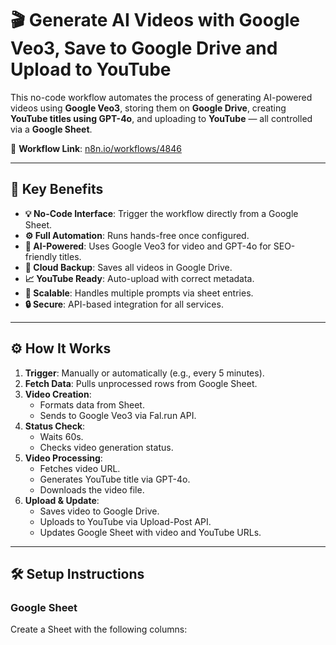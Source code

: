 # 🎬 Generate AI Videos with Google Veo3, Save to Google Drive and Upload to YouTube

This no-code workflow automates the process of generating AI-powered videos using **Google Veo3**, storing them on **Google Drive**, creating **YouTube titles using GPT-4o**, and uploading to **YouTube** — all controlled via a **Google Sheet**.

🔗 **Workflow Link**: [n8n.io/workflows/4846](https://n8n.io/workflows/4846-generate-ai-videos-with-google-veo3-save-to-google-drive-and-upload-to-youtube/)

---

## 🚀 Key Benefits

- **💡 No-Code Interface**: Trigger the workflow directly from a Google Sheet.
- **⚙️ Full Automation**: Runs hands-free once configured.
- **🧠 AI-Powered**: Uses Google Veo3 for video and GPT-4o for SEO-friendly titles.
- **📁 Cloud Backup**: Saves all videos in Google Drive.
- **📈 YouTube Ready**: Auto-upload with correct metadata.
- **🧪 Scalable**: Handles multiple prompts via sheet entries.
- **🔒 Secure**: API-based integration for all services.

---

## ⚙️ How It Works

1. **Trigger**: Manually or automatically (e.g., every 5 minutes).
2. **Fetch Data**: Pulls unprocessed rows from Google Sheet.
3. **Video Creation**: 
   - Formats data from Sheet.
   - Sends to Google Veo3 via Fal.run API.
4. **Status Check**: 
   - Waits 60s.
   - Checks video generation status.
5. **Video Processing**:
   - Fetches video URL.
   - Generates YouTube title via GPT-4o.
   - Downloads the video file.
6. **Upload & Update**:
   - Saves video to Google Drive.
   - Uploads to YouTube via Upload-Post API.
   - Updates Google Sheet with video and YouTube URLs.

---

## 🛠️ Setup Instructions

### Google Sheet

Create a Sheet with the following columns:
